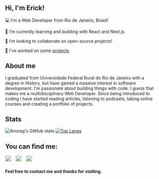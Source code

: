 
## Hi, I'm Erick!



:computer: I'm a Web Developer from Rio de Janeiro, Brasil!

🌱 I’m currently learning and building with React and Next.js.

 👯 I’m looking to collaborate on open-source projects!
 
 🌱 I've worked on some [projects](https://rosaerick.github.io/my-projects/).



## About me

 I graduated from Universidade Federal Rural do Rio de Janeiro with a degree in History, but have gained a massive interest in software development. I'm passionate about building things with code. I guess that makes me a multidisciplinary Web Developer.
 Since being introduced to coding I have started reading articles, listening to podcasts, taking online courses and creating a portfolio of projects. 

## Stats

![Anurag's GitHub stats](https://github-readme-stats.vercel.app/api?username=rosaerick&show_icons=true&count_private=true&hide=issues)
 [![Top Langs](https://github-readme-stats.vercel.app/api/top-langs/?username=rosaerick&layout=compact)](https://github.com/rosaerick/github-readme-stats)



## You can find me:

[<img src='https://cdn.jsdelivr.net/npm/simple-icons@3.0.1/icons/linkedin.svg' alt='Linkedin' height='20' style="margin-right: 10px">](https://www.linkedin.com/in/erick-rosa-1465a07a/)  [<img src='https://cdn.jsdelivr.net/npm/simple-icons@3.0.1/icons/codepen.svg' alt='CodePen' height='20' style="margin-right: 10px">](https://codepen.io/rosaerick) [<img src='https://cdn.jsdelivr.net/npm/simple-icons@3.0.1/icons/instagram.svg' alt='Instagram' height='20'>](https://www.instagram.com/erickrozza/)


#### Feel free to contact me and thanks for visiting.


<!--

Here are some ideas to get you started

- 🔭 I’m currently working on ...
- 🌱 I’m currently learning ...
- 👯 I’m looking to collaborate on ...
- 🤔 I’m looking for help with ...
- 💬 Ask me about ...
- 📫 How to reach me: ...
- 😄 Pronouns: ...
- ⚡ Fun fact: ...


##### ![GitHub stats](https://github-readme-stats.vercel.app/api?username=rosaerick&count_private=true)
-->
